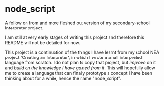 # node_script
A follow on from and more fleshed out version of my secondary-school Interpreter project.

I am still at very early stages of writing this project and therefore this README will not be detailed for now. 

This project is a continuation of the things I have learnt from my school NEA project 'Creating an Interpreter', in which I wrote a small interpreted language from scratch.
I do not plan to copy that project, but *improve* on it and *build on the knowledge I have gained from it*. This will hopefully allow me to create a language that can finally
prototype a concept I have been thinking about for a while, hence the name "node_script".
